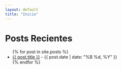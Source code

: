 ```yaml
---
layout: default
title: "Inicio"
---
```

<h1>Posts Recientes</h1>

<ul>
{% for post in site.posts %}
  <li>
    <a href="{{ post.url | relative_url }}">{{ post.title }}</a> - {{ post.date | date: "%B %d, %Y" }}
  </li>
{% endfor %}
</ul>
